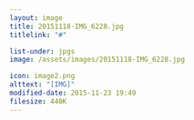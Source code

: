 ```yaml
---
layout: image
title: 20151118-IMG_6228.jpg
titlelink: "#"

list-under: jpgs
image: /assets/images/20151118-IMG_6228.jpg

icon: image2.png
alttext: "[IMG]"
modified-date: 2015-11-23 19:49
filesize: 440K
---
```

